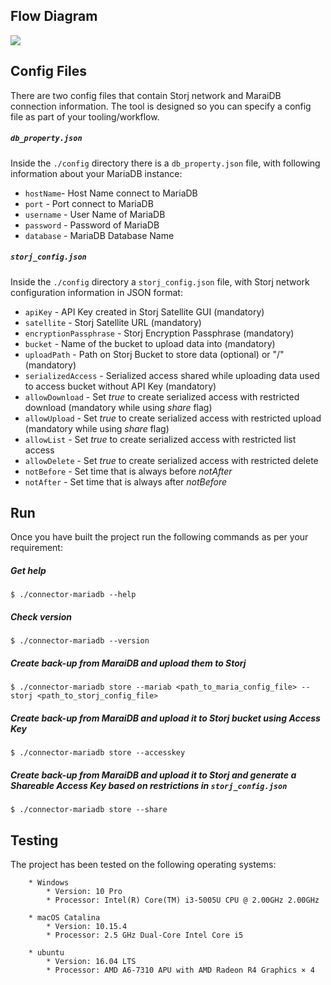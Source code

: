 ## Flow Diagram

![](https://github.com/storj-thirdparty/connector-mariadb/blob/master/README.assets/arch.drawio.png)

## Config Files

There are two config files that contain Storj network and MaraiDB connection information.  The tool is designed so you can specify a config file as part of your tooling/workflow.  



##### `db_property.json`

Inside the `./config` directory there is a  `db_property.json` file, with following information about your MariaDB instance:

* `hostName`- Host Name connect to MariaDB
* `port` - Port connect to MariaDB
* `username` - User Name of MariaDB
* `password` - Password of MariaDB
* `database` - MariaDB Database Name



##### `storj_config.json`

Inside the `./config` directory a `storj_config.json` file, with Storj network configuration information in JSON format:

* `apiKey` - API Key created in Storj Satellite GUI (mandatory)
* `satellite` - Storj Satellite URL (mandatory)
* `encryptionPassphrase` - Storj Encryption Passphrase (mandatory)
* `bucket` - Name of the bucket to upload data into (mandatory)
* `uploadPath` - Path on Storj Bucket to store data (optional) or "/" (mandatory)
* `serializedAccess` - Serialized access shared while uploading data used to access bucket without API Key (mandatory)
* `allowDownload` - Set *true* to create serialized access with restricted download (mandatory while using *share* flag)
* `allowUpload` - Set *true* to create serialized access with restricted upload (mandatory while using *share* flag)
* `allowList` - Set *true* to create serialized access with restricted list access
* `allowDelete` - Set *true* to create serialized access with restricted delete
* `notBefore` - Set time that is always before *notAfter*
* `notAfter` - Set time that is always after *notBefore*



## Run

Once you have built the project run the following commands as per your requirement:

##### Get help

```
$ ./connector-mariadb --help
```

##### Check version

```
$ ./connector-mariadb --version
```

##### Create back-up from MaraiDB and upload them to Storj

```
$ ./connector-mariadb store --mariab <path_to_maria_config_file> --storj <path_to_storj_config_file>
```

##### Create back-up from MaraiDB and upload it to Storj bucket using Access Key

```
$ ./connector-mariadb store --accesskey
```

##### Create back-up from MaraiDB and upload it to Storj and generate a Shareable Access Key based on restrictions in `storj_config.json`

```
$ ./connector-mariadb store --share
```





##  Testing

The project has been tested on the following operating systems:

```
	* Windows
		* Version: 10 Pro
		* Processor: Intel(R) Core(TM) i3-5005U CPU @ 2.00GHz 2.00GHz

	* macOS Catalina
		* Version: 10.15.4
		* Processor: 2.5 GHz Dual-Core Intel Core i5

	* ubuntu
		* Version: 16.04 LTS
		* Processor: AMD A6-7310 APU with AMD Radeon R4 Graphics × 4
```

